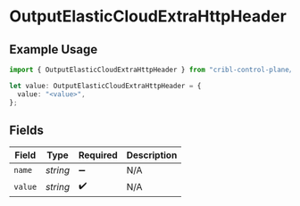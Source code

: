 # OutputElasticCloudExtraHttpHeader

## Example Usage

```typescript
import { OutputElasticCloudExtraHttpHeader } from "cribl-control-plane/models/operations";

let value: OutputElasticCloudExtraHttpHeader = {
  value: "<value>",
};
```

## Fields

| Field              | Type               | Required           | Description        |
| ------------------ | ------------------ | ------------------ | ------------------ |
| `name`             | *string*           | :heavy_minus_sign: | N/A                |
| `value`            | *string*           | :heavy_check_mark: | N/A                |